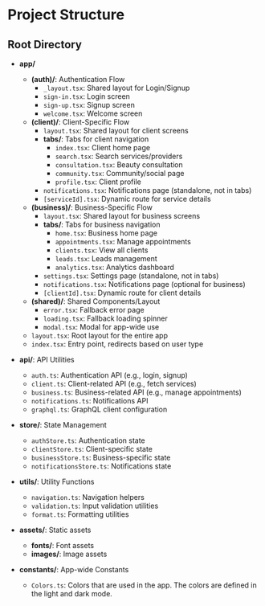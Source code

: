 # Project Structure

## Root Directory

- **app/**

  - **(auth)/**: Authentication Flow
    - `_layout.tsx`: Shared layout for Login/Signup
    - `sign-in.tsx`: Login screen
    - `sign-up.tsx`: Signup screen
    - `welcome.tsx`: Welcome screen
  - **(client)/**: Client-Specific Flow
    - `layout.tsx`: Shared layout for client screens
    - **tabs/**: Tabs for client navigation
      - `index.tsx`: Client home page
      - `search.tsx`: Search services/providers
      - `consultation.tsx`: Beauty consultation
      - `community.tsx`: Community/social page
      - `profile.tsx`: Client profile
    - `notifications.tsx`: Notifications page (standalone, not in tabs)
    - `[serviceId].tsx`: Dynamic route for service details
  - **(business)/**: Business-Specific Flow
    - `layout.tsx`: Shared layout for business screens
    - **tabs/**: Tabs for business navigation
      - `home.tsx`: Business home page
      - `appointments.tsx`: Manage appointments
      - `clients.tsx`: View all clients
      - `leads.tsx`: Leads management
      - `analytics.tsx`: Analytics dashboard
    - `settings.tsx`: Settings page (standalone, not in tabs)
    - `notifications.tsx`: Notifications page (optional for business)
    - `[clientId].tsx`: Dynamic route for client details
  - **(shared)/**: Shared Components/Layout
    - `error.tsx`: Fallback error page
    - `loading.tsx`: Fallback loading spinner
    - `modal.tsx`: Modal for app-wide use
  - `layout.tsx`: Root layout for the entire app
  - `index.tsx`: Entry point, redirects based on user type

- **api/**: API Utilities

  - `auth.ts`: Authentication API (e.g., login, signup)
  - `client.ts`: Client-related API (e.g., fetch services)
  - `business.ts`: Business-related API (e.g., manage appointments)
  - `notifications.ts`: Notifications API
  - `graphql.ts`: GraphQL client configuration

- **store/**: State Management

  - `authStore.ts`: Authentication state
  - `clientStore.ts`: Client-specific state
  - `businessStore.ts`: Business-specific state
  - `notificationsStore.ts`: Notifications state

- **utils/**: Utility Functions

  - `navigation.ts`: Navigation helpers
  - `validation.ts`: Input validation utilities
  - `format.ts`: Formatting utilities

- **assets/**: Static assets

  - **fonts/**: Font assets
  - **images/**: Image assets

- **constants/**: App-wide Constants
  - `Colors.ts`: Colors that are used in the app. The colors are defined in the light and dark mode.
